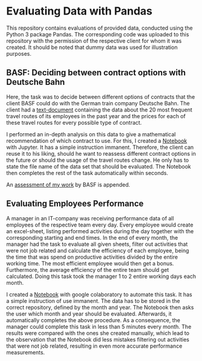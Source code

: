# Evaluating Data with Pandas

This repository contains evaluations of provided data, conducted using the Python 3 package Pandas. The corresponding code was uploaded to this repository with the permission of the respective client for whom it was created. It should be noted that dummy data was used for illustration purposes. 

## BASF: Deciding between contract options with Deutsche Bahn

Here, the task was to decide between different options of contracts that the client BASF could do with the German train company Deutsche Bahn. The client had a [text-document](https://github.com/Dieguinho1612/Data_Evaluations_with_Pandas/blob/main/BASF_optimizing_contract_with_Deutsche_Bahn/DB_Daten_Can.txt) containing the data about the 20 most frequent travel routes of its employees in the past year and the prices for each of these travel routes for every possible type of contract.<br>

I performed an in-depth analysis on this data to give a mathematical recommendation of which contract to use. For this, I created a [Notebook](https://github.com/Dieguinho1612/Data_Evaluations_with_Pandas/blob/main/BASF_optimizing_contract_with_Deutsche_Bahn/DeutscheBahnContract.ipynb) with Jupyter. It has a simple instruction immanent. Therefore, the client can reuse it to his liking, should he want to reassess different contract options in the future or should the usage of the travel routes change. He only has to state the file name of the data set that should be evaluated. The Notebook then completes the rest of the task automatically within seconds.<br>

An [assessment of my work](https://github.com/Dieguinho1612/Data_Evaluations_with_Pandas/blob/main/BASF_optimizing_contract_with_Deutsche_Bahn/Reference_Mr.%20Diego%20Hitzges%20(Can).pdf) by BASF is appended.

## Evaluating Employees Performance

A manager in an IT-company was receiving performance data of all employees of the respective team every day. Every employee would create an excel-sheet, listing performed activities during the day together with the corresponding starting and end times. In the end of every month, the manager had the task to evaluate all given sheets, filter out activities that were not job related and calculate the efficiency of each employee, being the time that was spend on productive activities divided by the entire working time. The most efficient employee would then get a bonus. Furthermore, the average efficiency of the entire team should get calculated. Doing this task took the manager 1 to 2 entire working days each month.<br>

I created a  [Notebook](https://github.com/Dieguinho1612/Data_Evaluations_with_Pandas/blob/main/Performance_Evaluation_of_Employees/Performance_Evaluation.ipynb) with google colaboratory to automate this task. It has a simple instruction of use immanent. The data has to be stored in the correct repository, defined by the month and year. The Notebook then asks the user which month and year should be evaluated. Afterwards, it automatically completes the above procedure. As a consequence, the manager could complete this task in less than 5 minutes every month. The results were compared with the ones she created manually, which lead to the observation that the Notebook did less mistakes filtering out activities that were not job related, resulting in even more accurate performance measurements.
